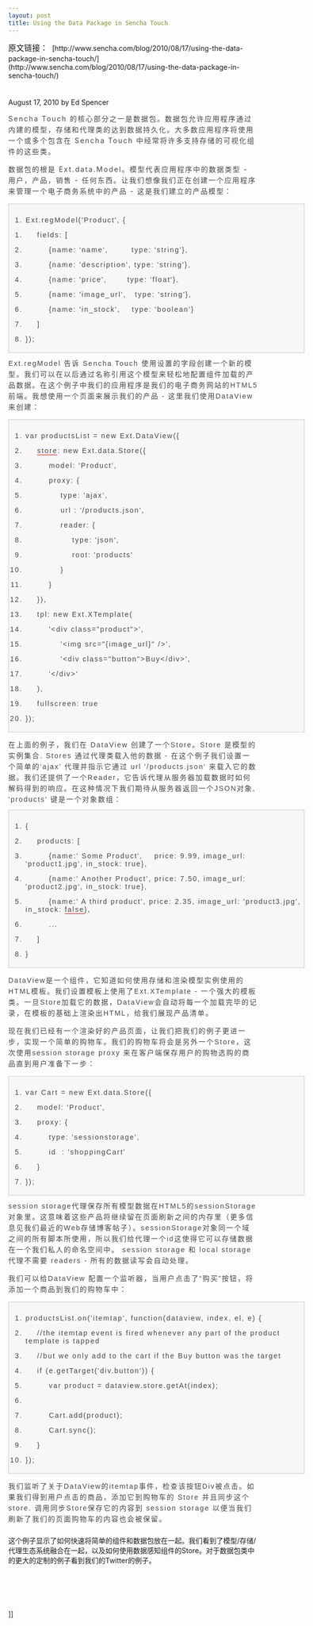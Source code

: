 ```yaml
---
layout: post
title: Using the Data Package in Sencha Touch
---
```

<div style="padding-bottom: 0px; margin-top: 0px; margin-right: 0px; margin-bottom: 0px; margin-left: 0px; min-height: 100px; padding-left: 0px; padding-right: 0px; word-wrap: break-word; padding-top: 0px;" class="t_msgfontfix" id="aeaoofnhgocdbnbeljkmbjdmhbcokfdb-mousedown"><font class="Apple-style-span" face="Verdana, Helvetica, Arial, sans-serif" size="3"><span class="Apple-style-span" style="border-collapse: collapse; line-height: normal;">原文链接：</span></font><span class="Apple-style-span" id="" style="border-collapse: separate; font-family: verdana, 'courier new'; line-height: 21px;">&nbsp;</span><span class="Apple-style-span" style="border-collapse: collapse; line-height: normal;"><font class="Apple-style-span" size="3" face="Verdana, Helvetica, Arial, sans-serif"></font></span>[http://www.sencha.com/blog/2010/08/17/using-the-data-package-in-sencha-touch/](http://www.sencha.com/blog/2010/08/17/using-the-data-package-in-sencha-touch/)</div>

August 17, 2010 by Ed Spencer

<span style="line-height: 22px; letter-spacing: 2px; color: #444444;" class="Apple-style-span">Sencha Touch&nbsp;的核心部分之一是数据包。</span><span style="line-height: 22px; letter-spacing: 2px; color: #444444;" class="Apple-style-span">数据包允许应用程序通过内建的模型，存储和代理类的达到数据持久化。</span><span style="line-height: 22px; letter-spacing: 2px; color: #444444;" class="Apple-style-span">大多数应用程序将使用一个或多个包含在&nbsp;</span><span style="line-height: 22px; letter-spacing: 2px; color: #444444;" class="Apple-style-span">Sencha Touch 中</span><span style="line-height: 22px; letter-spacing: 2px; color: #444444;" class="Apple-style-span">经常将许多支持存储的可视化组件的这些类。</span>

<span style="line-height: 22px; letter-spacing: 2px; color: #444444;" class="Apple-style-span">数据包的根是 Ext.data.Model。模型代表应用程序中的数据类型 - 用户，产品，销售 - 任何东西。让我们想像我们正在创建一个应用程序来管理一个电子商务系统中的产品&nbsp;- 这是我们建立的产品模型：</span>

<div style="padding-bottom: 0px; margin: 0px; min-height: 100px; padding-left: 0px; padding-right: 0px; word-wrap: break-word; padding-top: 0px;" class="t_msgfontfix"><font class="Apple-style-span">
<div style="background-image: url(http://bbs.ajaxjs.com/images/default/codebg.gif); border-bottom: #cccccc 1px solid; border-left: #cccccc 1px solid; padding-bottom: 5px; overflow-x: hidden; overflow-y: hidden; background-color: #f7f7f7; margin: 10px 0px; padding-left: 10px; width: 586px; padding-right: 0px; word-wrap: break-word; background-position: 0px 0px; border-top: #cccccc 1px solid; border-right: #cccccc 1px solid; padding-top: 10px; background-origin: initial; background-clip: initial;" class="blockcode">
<div style="padding-bottom: 0px; line-height: normal; margin: 0px; padding-left: 0px; padding-right: 0px; border-collapse: collapse; font-family: Verdana, Helvetica, Arial, sans-serif; word-wrap: break-word; letter-spacing: 2px; color: #444444; font-size: 14px; padding-top: 0px;" id="code0">

1.  Ext.regModel('Product', {</div>
<div style="padding-bottom: 0px; line-height: normal; margin: 0px; padding-left: 0px; padding-right: 0px; border-collapse: collapse; font-family: Verdana, Helvetica, Arial, sans-serif; word-wrap: break-word; letter-spacing: 2px; color: #444444; font-size: 14px; padding-top: 0px;" id="code0">

1.  &nbsp; &nbsp; fields: [

2.  &nbsp; &nbsp;&nbsp; &nbsp;&nbsp;&nbsp;{name: 'name',&nbsp; &nbsp;&nbsp; &nbsp;&nbsp;&nbsp;type: 'string'},

3.  &nbsp; &nbsp;&nbsp; &nbsp;&nbsp;&nbsp;{name: 'description', type: 'string'},

4.  &nbsp; &nbsp;&nbsp; &nbsp;&nbsp;&nbsp;{name: 'price',&nbsp; &nbsp;&nbsp; &nbsp; type: 'float'},

5.  &nbsp; &nbsp;&nbsp; &nbsp;&nbsp;&nbsp;{name: 'image_url',&nbsp; &nbsp;type: 'string'},

6.  &nbsp; &nbsp;&nbsp; &nbsp;&nbsp;&nbsp;{name: 'in_stock',&nbsp; &nbsp; type: 'boolean'}

7.  &nbsp; &nbsp; ]

8.  });</div></div><span style="line-height: 22px; border-collapse: collapse; font-family: Verdana, Helvetica, Arial, sans-serif; letter-spacing: 2px; color: #444444; font-size: 14px;" class="Apple-style-span">Ext.regModel&nbsp;告诉 Sencha Touch&nbsp;使用设置的字段创建一个新的模型。我们可以在以后通过名称引用这个模型来轻松地配置组件加载的产品数据。</span><font class="Apple-style-span" color="#444444" face="Verdana, Helvetica, Arial, sans-serif"><span style="line-height: 22px; border-collapse: collapse; letter-spacing: 2px;" class="Apple-style-span">在这个例子中我们的应用程序是我们的电子商务网站的HTML5前端。我想使用一个页面来展示我们的产品 - 这里我们使用DataView来创建：</span></font> 
<div style="background-image: url(http://bbs.ajaxjs.com/images/default/codebg.gif); border-bottom: #cccccc 1px solid; border-left: #cccccc 1px solid; padding-bottom: 5px; overflow-x: hidden; overflow-y: hidden; background-color: #f7f7f7; margin: 10px 0px; padding-left: 10px; width: 586px; padding-right: 0px; word-wrap: break-word; background-position: 0px 0px; border-top: #cccccc 1px solid; border-right: #cccccc 1px solid; padding-top: 10px; background-origin: initial; background-clip: initial;" class="blockcode">
<div style="padding-bottom: 0px; line-height: normal; margin: 0px; padding-left: 0px; padding-right: 0px; border-collapse: collapse; font-family: Verdana, Helvetica, Arial, sans-serif; word-wrap: break-word; letter-spacing: 2px; color: #444444; font-size: 14px; padding-top: 0px;" id="code1">

1.  var productsList = new Ext.DataView({

2.  &nbsp; &nbsp;&nbsp;<span style="border-bottom: #ff0000 1px solid; padding-bottom: 0px; line-height: normal; margin: 0px; padding-left: 0px; padding-right: 0px; word-wrap: break-word; white-space: nowrap; cursor: pointer; padding-top: 0px;" class="t_tag" href="tag.php?name=store">store</span>: new Ext.data.Store({

3.  &nbsp; &nbsp;&nbsp; &nbsp;&nbsp;&nbsp;model: 'Product',

4.  &nbsp; &nbsp;&nbsp; &nbsp;&nbsp;&nbsp;proxy: {

5.  &nbsp; &nbsp;&nbsp; &nbsp;&nbsp; &nbsp;&nbsp; &nbsp;type: 'ajax’,

6.  &nbsp; &nbsp;&nbsp; &nbsp;&nbsp; &nbsp;&nbsp; &nbsp;url : '/products.json',

7.  &nbsp; &nbsp;&nbsp; &nbsp;&nbsp; &nbsp;&nbsp; &nbsp;reader: {

8.  &nbsp; &nbsp;&nbsp; &nbsp;&nbsp; &nbsp;&nbsp; &nbsp;&nbsp; &nbsp; type: 'json',

9.  &nbsp; &nbsp;&nbsp; &nbsp;&nbsp; &nbsp;&nbsp; &nbsp;&nbsp; &nbsp; root: 'products'

10.  &nbsp; &nbsp;&nbsp; &nbsp;&nbsp; &nbsp;&nbsp; &nbsp;}

11.  &nbsp; &nbsp;&nbsp; &nbsp;&nbsp;&nbsp;}

12.  &nbsp; &nbsp; }),

13.  &nbsp; &nbsp; tpl: new Ext.XTemplate(

14.  &nbsp; &nbsp;&nbsp; &nbsp;&nbsp;&nbsp;'&lt;div class="product"&gt;',

15.  &nbsp; &nbsp;&nbsp; &nbsp;&nbsp; &nbsp;&nbsp; &nbsp;'&lt;img src="{image_url}" /&gt;',

16.  &nbsp; &nbsp;&nbsp; &nbsp;&nbsp; &nbsp;&nbsp; &nbsp;'&lt;div class="button"&gt;Buy&lt;/div&gt;',

17.  &nbsp; &nbsp;&nbsp; &nbsp;&nbsp;&nbsp;'&lt;/div&gt;'

18.  &nbsp; &nbsp; ),

19.  &nbsp; &nbsp; fullscreen: true

20.  });</div></div><span style="line-height: 22px; border-collapse: collapse; font-family: Verdana, Helvetica, Arial, sans-serif; letter-spacing: 2px; color: #444444; font-size: 14px;" class="Apple-style-span">
<div dir="ltr">在上面的例子，我们在 DataView 创建了一个Store。Store 是模型的实例集合. Stores 通过代理类载入他的数据 - 在这个例子我们设置一个简单的‘ajax’ 代理并指示它通过 url '/products.json' 来载入它的数据。我们还提供了一个Reader，它告诉代理从服务器加载数据时如何解码得到的响应。在这种情况下我们期待从服务器返回一个JSON对象<font class="Apple-style-span" color="#444444" face="Verdana, Helvetica, Arial, sans-serif"><span style="line-height: 22px; border-collapse: collapse; letter-spacing: 2px;" class="Apple-style-span">, <font color="#444444">'products'</font></span><span style="line-height: 22px; border-collapse: collapse; letter-spacing: 2px;" class="Apple-style-span"> 键是一个对象数组：</span></font> </div>
<div dir="ltr">
<div style="background-image: url(http://bbs.ajaxjs.com/images/default/codebg.gif); border-bottom: #cccccc 1px solid; border-left: #cccccc 1px solid; padding-bottom: 5px; overflow-x: hidden; overflow-y: hidden; background-color: #f7f7f7; margin: 10px 0px; padding-left: 10px; width: 586px; padding-right: 0px; word-wrap: break-word; background-position: 0px 0px; border-top: #cccccc 1px solid; border-right: #cccccc 1px solid; padding-top: 10px; background-origin: initial; background-clip: initial;" class="blockcode">
<div style="padding-bottom: 0px; line-height: normal; margin: 0px; padding-left: 0px; padding-right: 0px; border-collapse: collapse; font-family: Verdana, Helvetica, Arial, sans-serif; word-wrap: break-word; letter-spacing: 2px; color: #444444; font-size: 14px; padding-top: 0px;" id="code2">

1.  {

2.  &nbsp; &nbsp; products: [

3.  &nbsp; &nbsp;&nbsp; &nbsp;&nbsp;&nbsp;{name:' Some Product',&nbsp; &nbsp; price: 9.99, image_url: 'product1.jpg', in_stock: true},

4.  &nbsp; &nbsp;&nbsp; &nbsp;&nbsp;&nbsp;{name:' Another Product', price: 7.50, image_url: 'product2.jpg', in_stock: true},

5.  &nbsp; &nbsp;&nbsp; &nbsp;&nbsp;&nbsp;{name:' A third product', price: 2.35, image_url: 'product3.jpg', in_stock:&nbsp;<span style="border-bottom: #ff0000 1px solid; padding-bottom: 0px; line-height: normal; margin: 0px; padding-left: 0px; padding-right: 0px; word-wrap: break-word; white-space: nowrap; cursor: pointer; padding-top: 0px;" class="t_tag" href="tag.php?name=false">false</span>},

6.  &nbsp; &nbsp;&nbsp; &nbsp;&nbsp;&nbsp;...

7.  &nbsp; &nbsp; ]

8.  }</div></div><span style="line-height: 22px; border-collapse: collapse; font-family: Verdana, Helvetica, Arial, sans-serif; letter-spacing: 2px; color: #444444; font-size: 14px;" class="Apple-style-span"><font color="#000000"></font></span></div>
<div dir="ltr"><span style="line-height: 22px; border-collapse: collapse; font-family: Verdana, Helvetica, Arial, sans-serif; letter-spacing: 2px; color: #444444; font-size: 14px;" class="Apple-style-span">
<div dir="ltr">DataView是一个组件，它知道如何使用存储和渲染模型实例使用的HTML模板。我们设置模板上使用了Ext.XTemplate - 一个强大的模板类。一旦Store加载它的数据，DataView会自动将每一个加载完毕的记录，在模板的基础上渲染出HTML，给我们展现产品清单。

<font class="Apple-style-span" color="#444444" face="Verdana, Helvetica, Arial, sans-serif"><span style="line-height: 22px; border-collapse: collapse; letter-spacing: 2px;" class="Apple-style-span">现在我们已经有一个渲染好<font color="#444444">的产品</font></span><span style="line-height: 22px; border-collapse: collapse; letter-spacing: 2px;" class="Apple-style-span">页面，让我们把我们的例子更进一步，实现一个简单的购物车。我们的购物车将会是另外一个Store，这次使用session storage proxy&nbsp;来在客户端保存用户的购物选购的商品直到用户准备下一步：</span></font> </div></span></div>
<div dir="ltr">
<div style="background-image: url(http://bbs.ajaxjs.com/images/default/codebg.gif); border-bottom: #cccccc 1px solid; border-left: #cccccc 1px solid; padding-bottom: 5px; overflow-x: hidden; overflow-y: hidden; background-color: #f7f7f7; margin: 10px 0px; padding-left: 10px; width: 586px; padding-right: 0px; word-wrap: break-word; background-position: 0px 0px; border-top: #cccccc 1px solid; border-right: #cccccc 1px solid; padding-top: 10px; background-origin: initial; background-clip: initial;" class="blockcode">
<div style="padding-bottom: 0px; line-height: normal; margin: 0px; padding-left: 0px; padding-right: 0px; border-collapse: collapse; font-family: Verdana, Helvetica, Arial, sans-serif; word-wrap: break-word; letter-spacing: 2px; color: #444444; font-size: 14px; padding-top: 0px;" id="code6">

1.  var Cart = new Ext.data.Store({

2.  &nbsp; &nbsp; model: 'Product',

3.  &nbsp; &nbsp; proxy: {

4.  &nbsp; &nbsp;&nbsp; &nbsp;&nbsp;&nbsp;type: 'sessionstorage',

5.  &nbsp; &nbsp;&nbsp; &nbsp;&nbsp;&nbsp;id&nbsp;&nbsp;: 'shoppingCart'

6.  &nbsp; &nbsp; }

7.  });</div></div><span style="line-height: 22px; border-collapse: collapse; font-family: Verdana, Helvetica, Arial, sans-serif; letter-spacing: 2px; color: #444444; font-size: 14px;" class="Apple-style-span"><font color="#444444">session storage</font></span><span style="line-height: 22px; border-collapse: collapse; font-family: Verdana, Helvetica, Arial, sans-serif; letter-spacing: 2px; color: #444444; font-size: 14px;" class="Apple-style-span">代理保存<font color="#444444">所有模型数据</font></span><span style="line-height: 22px; border-collapse: collapse; font-family: Verdana, Helvetica, Arial, sans-serif; letter-spacing: 2px; color: #444444; font-size: 14px;" class="Apple-style-span">在HTML5的sessionStorage对象里。这意味着这些产品将继续留在页面刷新之间的内存里（更多信息见我们最近的Web存储博客帖子）。sessionStorage对象同一个域之间的所有脚本所使用，所以我们给代理一个id这使得它可以存储<font color="#444444">数据</font></span><span style="line-height: 22px; border-collapse: collapse; font-family: Verdana, Helvetica, Arial, sans-serif; letter-spacing: 2px; color: #444444; font-size: 14px;" class="Apple-style-span">在一个我们<font color="#444444">私人</font></span><span style="line-height: 22px; border-collapse: collapse; font-family: Verdana, Helvetica, Arial, sans-serif; letter-spacing: 2px; color: #444444; font-size: 14px;" class="Apple-style-span">的命名空间中。</span><span style="line-height: 22px; border-collapse: collapse; font-family: Verdana, Helvetica, Arial, sans-serif; letter-spacing: 2px; color: #444444; font-size: 14px;" class="Apple-style-span"> session storage 和 local storage 代理不需要 readers - 所有的数据读写会自动处理。

</span><font class="Apple-style-span" color="#444444" face="Verdana, Helvetica, Arial, sans-serif"><span style="line-height: 22px; border-collapse: collapse; letter-spacing: 2px;" class="Apple-style-span">我们可以给DataView 配置一个监听器，当用户点击了“购买”按钮，将添加一个商品到我们的购物车中：</span></font> </div>
<div dir="ltr">
<div style="background-image: url(http://bbs.ajaxjs.com/images/default/codebg.gif); border-bottom: #cccccc 1px solid; border-left: #cccccc 1px solid; padding-bottom: 5px; overflow-x: hidden; overflow-y: hidden; background-color: #f7f7f7; margin: 10px 0px; padding-left: 10px; width: 586px; padding-right: 0px; word-wrap: break-word; background-position: 0px 0px; border-top: #cccccc 1px solid; border-right: #cccccc 1px solid; padding-top: 10px; background-origin: initial; background-clip: initial;" class="blockcode">
<div style="padding-bottom: 0px; line-height: normal; margin: 0px; padding-left: 0px; padding-right: 0px; border-collapse: collapse; font-family: Verdana, Helvetica, Arial, sans-serif; word-wrap: break-word; letter-spacing: 2px; color: #444444; font-size: 14px; padding-top: 0px;" id="code7">

1.  productsList.on('itemtap', function(dataview, index, el, e) {

2.  &nbsp; &nbsp; //the itemtap event is fired whenever any part of the product template is tapped

3.  &nbsp; &nbsp; //but we only add to the cart if the Buy button was the target

4.  &nbsp; &nbsp; if (e.getTarget('div.button')) {

5.  &nbsp; &nbsp;&nbsp; &nbsp;&nbsp;&nbsp;var product = dataview.store.getAt(index);

6.  &nbsp; &nbsp;&nbsp; &nbsp;&nbsp;&nbsp;

7.  &nbsp; &nbsp;&nbsp; &nbsp;&nbsp;&nbsp;Cart.add(product);

8.  &nbsp; &nbsp;&nbsp; &nbsp;&nbsp;&nbsp;Cart.sync();

9.  &nbsp; &nbsp; }

10.  });</div></div></div>
</span></font><div dir="ltr"><font class="Apple-style-span"><span style="line-height: 22px; border-collapse: collapse; font-family: Verdana, Helvetica, Arial, sans-serif; letter-spacing: 2px; color: #444444; font-size: 14px;" class="Apple-style-span">
<div dir="ltr">我们监听了关于DataView的itemtap事件，检查该按钮Div被点击。如果我们得到用户点击的商品，添加它到购物车的 Store 并且同步这个store. 调用同步Store保存它的内容到<span style="line-height: 22px; border-collapse: collapse; font-family: Verdana, Helvetica, Arial, sans-serif; letter-spacing: 2px; color: #444444; font-size: 14px;" class="Apple-style-span"> session storage 以便当我们刷新了我们的页面<font color="#444444">购物车</font></span><span style="line-height: 22px; border-collapse: collapse; font-family: Verdana, Helvetica, Arial, sans-serif; letter-spacing: 2px; color: #444444; font-size: 14px;" class="Apple-style-span">的内容也会被保留。</span></div>
<div dir="ltr"><span style="line-height: 22px; border-collapse: collapse; font-family: Verdana, Helvetica, Arial, sans-serif; letter-spacing: 2px; color: #444444; font-size: 14px;" class="Apple-style-span"></span><span style="line-height: 22px; border-collapse: collapse; font-family: Verdana, Helvetica, Arial, sans-serif; letter-spacing: 2px; color: #444444; font-size: 14px;" class="Apple-style-span"></span>&nbsp;</div><span style="line-height: 22px; border-collapse: collapse; font-family: Verdana, Helvetica, Arial, sans-serif; letter-spacing: 2px; color: #444444; font-size: 14px;" class="Apple-style-span">
</span></span></font><div dir="ltr"><font class="Apple-style-span">这个例子显示了如何快速将简单的组件和数据包放在一起。我们看到了模型/存储/代理生态系统融合在一起，以及如何使用数据感知组件的Store。对于数据包类中的更大的定制的例子看到我们的Twitter的例子。</font></div></div></div>
<div style="padding-bottom: 0px; line-height: normal; margin: 20px auto; padding-left: 0px; width: 165px; padding-right: 0px; display: block; border-collapse: collapse; font-family: Verdana, Helvetica, Arial, sans-serif; word-wrap: break-word; height: 50px; color: #444444; clear: both; font-size: 12px; padding-top: 0px;" class="useraction"></div>]]